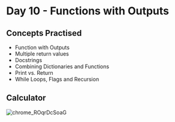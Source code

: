 # Day 10 - Functions with Outputs
## Concepts Practised
- Function with Outputs
- Multiple return values
- Docstrings
- Combining Dictionaries and Functions 
- Print vs. Return
- While Loops, Flags and Recursion
## Calculator
![chrome_ROqrDcSoaG](https://github.com/user-attachments/assets/1c6670bc-5153-4096-913b-e1d23bdaecf6)
